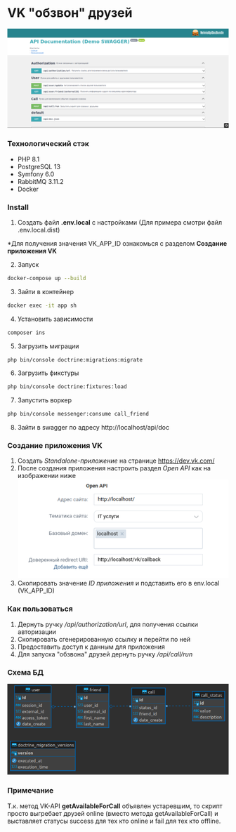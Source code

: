 # VK "обзвон" друзей
![Swagger](file/1.png)

### Технологический стэк

- PHP 8.1
- PostgreSQL 13
- Symfony 6.0
- RabbitMQ 3.11.2
- Docker

### Install

1. Создать файл **.env.local** с настройками (Для примера смотри файл .env.local.dist)

*Для получения значения VK_APP_ID ознакомься с разделом **Создание приложения VK**

2. Запуск
```bash
docker-compose up --build
```
3. Зайти в контейнер
```bash
docker exec -it app sh
```
4. Установить зависимости
```bash
composer ins
```
5. Загрузить миграции
```bash
php bin/console doctrine:migrations:migrate
```
6. Загрузить фикстуры
```bash
php bin/console doctrine:fixtures:load
```
7. Запустить воркер
```bash
php bin/console messenger:consume call_friend
```
8. Зайти в swagger по адресу http://localhost/api/doc

### Создание приложения VK

1. Создать *Standalone-приложение* на странице https://dev.vk.com/
2. После создания приложения настроить раздел *Open API* как на изображении ниже
![Open API](file/3.png)
3. Скопировать значение *ID приложения* и подставить его в env.local (VK_APP_ID)

### Как пользоваться

1. Дернуть ручку */api/authorization/url*, для получения ссылки авторизации
2. Скопировать сгенерированную ссылку и перейти по ней
3. Предоставить доступ к данным для приложения
4. Для запуска "обзвона" друзей дернуть ручку */api/call/run*

### Схема БД
![DB](file/2.png)

### Примечание
Т.к. метод VK-API **getAvailableForCall** объявлен устаревшим, то скрипт просто выгребает друзей online (вместо метода getAvailableForCall) и выставляет статусы success для тех кто online и fail для тех кто offline.